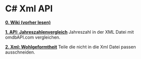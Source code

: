 # C# Xml API
[__0. Wiki (vorher lesen)__](https://github.com/DerDannyF/CSharp-XML-API/wiki)


[__1. API: Jahreszahlenvergleich__](https://github.com/DerDannyF/CSharp-XML-API/tree/master/1%20omdb%20API%20Jahreszahlen)
 Jahreszahl in der XML Datei mit omdbAPI.com vergleichen.


[__2. Xml: Wohlgeformtheit__](https://github.com/DerDannyF/CSharp-XML-API/tree/master/1%20omdb%20API%20Jahreszahlen)
 Teile die nicht in die Xml Datei passen ausschneiden.

